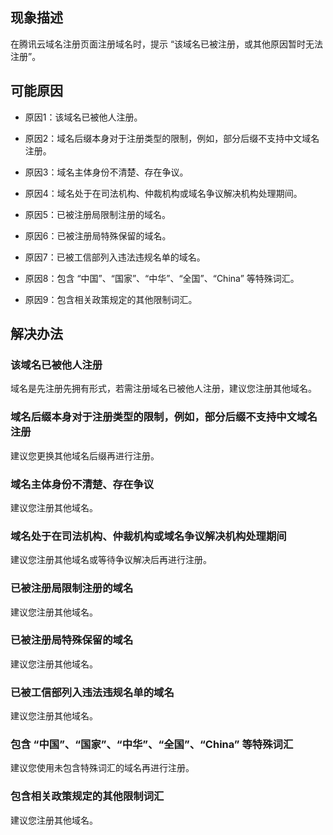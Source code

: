 ## 现象描述

在腾讯云域名注册页面注册域名时，提示 “该域名已被注册，或其他原因暂时无法注册”。

## 可能原因
- 原因1：该域名已被他人注册。

- 原因2：域名后缀本身对于注册类型的限制，例如，部分后缀不支持中文域名注册。

- 原因3：域名主体身份不清楚、存在争议。

- 原因4：域名处于在司法机构、仲裁机构或域名争议解决机构处理期间。

- 原因5：已被注册局限制注册的域名。

- 原因6：已被注册局特殊保留的域名。

- 原因7：已被工信部列入违法违规名单的域名。

- 原因8：包含 “中国”、“国家”、“中华”、“全国”、“China” 等特殊词汇。

- 原因9：包含相关政策规定的其他限制词汇。


## 解决办法

### 该域名已被他人注册

域名是先注册先拥有形式，若需注册域名已被他人注册，建议您注册其他域名。

### 域名后缀本身对于注册类型的限制，例如，部分后缀不支持中文域名注册

建议您更换其他域名后缀再进行注册。

### 域名主体身份不清楚、存在争议

建议您注册其他域名。

### 域名处于在司法机构、仲裁机构或域名争议解决机构处理期间

建议您注册其他域名或等待争议解决后再进行注册。

### 已被注册局限制注册的域名

建议您注册其他域名。

### 已被注册局特殊保留的域名

建议您注册其他域名。

### 已被工信部列入违法违规名单的域名

建议您注册其他域名。

### 包含 “中国”、“国家”、“中华”、“全国”、“China” 等特殊词汇

建议您使用未包含特殊词汇的域名再进行注册。

### 包含相关政策规定的其他限制词汇

建议您注册其他域名。